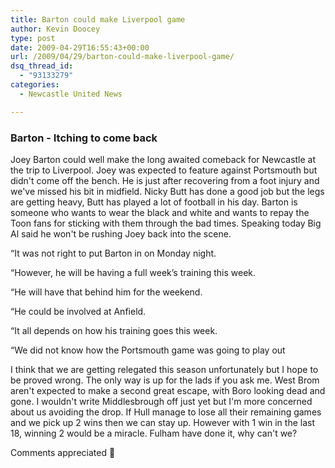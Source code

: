 ```yaml
---
title: Barton could make Liverpool game
author: Kevin Doocey
type: post
date: 2009-04-29T16:55:43+00:00
url: /2009/04/29/barton-could-make-liverpool-game/
dsq_thread_id:
  - "93133279"
categories:
  - Newcastle United News

---
```

### Barton - Itching to come back

Joey Barton could well make the long awaited comeback for Newcastle at the trip to Liverpool. Joey was expected to feature against Portsmouth but didn't come off the bench. He is just after recovering from a foot injury and we've missed his bit in midfield. Nicky Butt has done a good job but the legs are getting heavy, Butt has played a lot of football in his day. Barton is someone who wants to wear the black and white and wants to repay the Toon fans for sticking with them through the bad times. Speaking today Big Al said he won't be rushing Joey back into the scene.

“It was not right to put Barton in on Monday night.

“However, he will be having a full week’s training this week.

“He will have that behind him for the weekend.

“He could be involved at Anfield.

“It all depends on how his training goes this week.

“We did not know how the Portsmouth game was going to play out

I think that we are getting relegated this season unfortunately but I hope to be proved wrong. The only way is up for the lads if you ask me. West Brom aren't expected to make a second great escape, with Boro looking dead and gone. I wouldn't write Middlesbrough off just yet but I'm more concerned about us avoiding the drop. If Hull manage to lose all their remaining games and we pick up 2 wins then we can stay up. However with 1 win in the last 18, winning 2 would be a miracle. Fulham have done it, why can't we?

Comments appreciated 🙂
